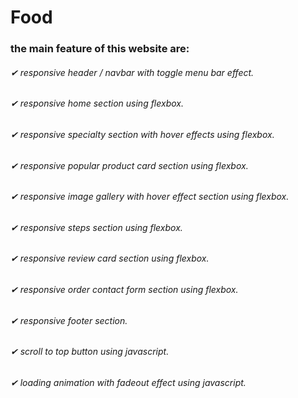 # Food
### the main feature of this website are:

###### ✔ responsive header / navbar with toggle menu bar effect.
###### ✔ responsive home section using flexbox.
###### ✔ responsive specialty section with hover effects using flexbox.
###### ✔ responsive popular product card section using flexbox.
###### ✔ responsive image gallery with hover effect section using flexbox.
###### ✔ responsive steps section using flexbox.
###### ✔ responsive review card section using flexbox.
###### ✔ responsive order contact form section using flexbox.
###### ✔ responsive footer section.
###### ✔ scroll to top button using javascript.
###### ✔ loading animation with fadeout effect using javascript.
